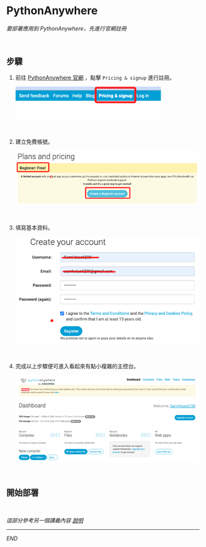 # PythonAnywhere

_要部署應用到 PythonAnywhere，先進行官網註冊_

<br>

## 步驟

1. 前往 [PythonAnywhere 官網](https://www.pythonanywhere.com/) ，點擊 `Pricing & signup` 進行註冊。

   ![](images/img_03.png)

<br>

2. 建立免費帳號。

   ![](images/img_04.png)

<br>

3. 填寫基本資料。

   ![](images/img_05.png)

<br>

4. 完成以上步驟便可進入看起來有點小複雜的主控台。

   ![](images/img_06.png)

<br>

## 開始部署

<br>

_這部分參考另一個講義內容 [說明](https://github.com/samhsiao6238/RaspberryPi_20231015/blob/main/D05_物件導向、例外與偵錯/2_Dash+PythonAnywhere/02_部署簡單的Dash應用.md)_




---

_END_
